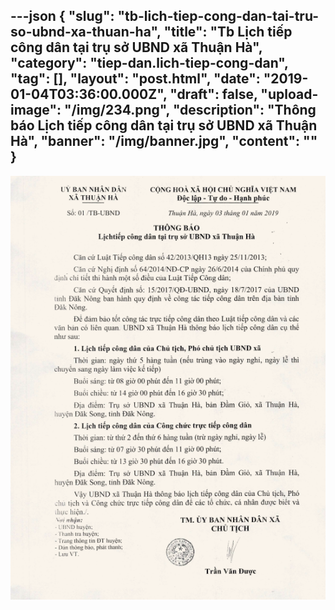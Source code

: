 ---json
{
    "slug": "tb-lich-tiep-cong-dan-tai-tru-so-ubnd-xa-thuan-ha",
    "title": "Tb Lịch tiếp công dân tại trụ sở UBND xã Thuận Hà",
    "category": "tiep-dan.lich-tiep-cong-dan",
    "tag": [],
    "layout": "post.html",
    "date": "2019-01-04T03:36:00.000Z",
    "draft": false,
    "upload-image": "/img/234.png",
    "description": "Thông báo Lịch tiếp công dân tại trụ sở UBND xã Thuận Hà",
    "banner": "/img/banner.jpg",
    "__content__": ""
}
---
<p><img alt="" src="/img/234.png" /></p>
